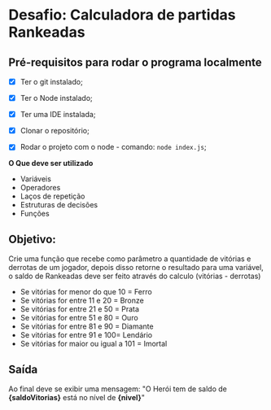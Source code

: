 # Desafio: Calculadora de partidas Rankeadas


## Pré-requisitos para rodar o programa localmente

 * [x] Ter o git instalado;
 * [x] Ter o Node instalado;
 * [x] Ter uma IDE instalada;
 * [x] Clonar o repositório;
 * [x] Rodar o projeto com o node - comando: `node index.js`;



**O Que deve ser utilizado**

- Variáveis
- Operadores
- Laços de repetição
- Estruturas de decisões
- Funções

## Objetivo:

Crie uma função que recebe como parâmetro a quantidade de vitórias e derrotas de um jogador,
depois disso retorne o resultado para uma variável, o saldo de Rankeadas deve ser feito através do calculo (vitórias - derrotas)

- Se vitórias for menor do que 10 = Ferro
- Se vitórias for entre 11 e 20 = Bronze
- Se vitórias for entre 21 e 50 = Prata
- Se vitórias for entre 51 e 80 = Ouro
- Se vitórias for entre 81 e 90 = Diamante
- Se vitórias for entre 91 e 100= Lendário
- Se vitórias for maior ou igual a 101 = Imortal

## Saída
Ao final deve se exibir uma mensagem:
"O Herói tem de saldo de **{saldoVitorias}** está no nível de **{nivel}**"

